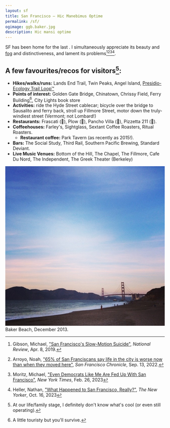 ```yaml
---
layout: sf
title: San Francisco — Hic Manebimus Optime
permalink: /sf/
ogimage: ggb.baker.jpg
description: Hic mansi optime
---
```

SF has been home for the last <span id="TimeinSF"></span>. I simultaneously appreciate its beauty and <a href="/fog">fog</a> and distinctiveness, and lament its problems[^1][^2][^3][^4].

## A few favourites/recos for visitors[^5]:
- **Hikes/walks/runs:** Lands End Trail, Twin Peaks, Angel Island, [Presidio-Ecology Trail Loop™](/presidio/)
- **Points of interest:** Golden Gate Bridge, Chinatown, Chrissy Field, Ferry Building[^6], City Lights book store
- **Activities:** ride the Hyde Street cablecar; bicycle over the bridge to Sausalito and ferry back, stroll up Fillmore Street, motor down the truly-windiest street (Vermont; not Lombard!)
- **Restaurants:** Frascati (🍝), Plow (🥞), Pancho Villa (🌯), Pizzetta 211 (🍕). 
- **Coffeehouses:** Farley's, Sightglass, Sextant Coffee Roasters, Ritual Roasters.
	- **Restaurant coffee:** Park Tavern (as recently as 2015!).
- **Bars:** The Social Study, Third Rail, Southern Pacific Brewing, Standard Deviant.
- **Live Music Venues:** Bottom of the Hill, The Chapel, The Fillmore, Cafe Du Nord, The Independent, The Greek Theater (Berkeley)

![Golden Gate Bridge from Baker Beach](/assets/og/ggb.baker.jpg)
<span class="muted small">Baker Beach, December 2013.</span>

[^1]: Gibson, Michael, <a href="https://www.nationalreview.com/2019/04/san-francisco-decline-failed-government-policies/" target="_blank">"San Francisco's Slow-Motion Suicide"</a>, *National Review*, Apr. 8, 2019.
[^2]: Arroyo, Noah, <a href="https://www.sfchronicle.com/sf/article/sfnext-poll-decline-17436506.php" target="_blank">"65% of San Franciscans say life in the city is worse now than when they moved here"</a>, *San Francisco Chronicle*, Sep. 13, 2022.
[^3]: Moritz, Michael, <a href="https://www.nytimes.com/2023/02/26/opinion/san-francisco-democrats-board-of-supervisors.html" target="_blank">"Even Democrats Like Me Are Fed Up With San Francisco"</a>, *New York Times*, Feb. 26, 2023
[^4]: Heller, Nathan, <a href="https://www.newyorker.com/magazine/2023/10/23/what-happened-to-san-francisco-really" target="_blank">"What Happened to San Francisco, Really?"</a>, *The New Yorker*, Oct. 16, 2023
[^5]: At our life/family stage, I definitely don't know what's cool (or even still operating).
[^6]: A little touristy but you'll survive.